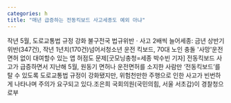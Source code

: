 ```yaml
---
categories: h
title: "매년 급증하는 전동킥보드 사고세종도 예외 아냐"
---
```

작년 5월, 도로교통법 규정 강화 불구전국 법규위반ㆍ사고 2배씩 늘어세종: 금년 상반기 위반(347건), 작년 1년치(170건)넘어서청소년 운전 킥보드, 70대 노인 충돌 &#39;사망&#39;운전면허 없이 대여할수 있는 앱 허점도 문제[굿모닝충청=세종 박수빈 기자] 전동킥보드 사고가 급증하면서 지난해 5월, 원동기 면허나 운전면허를 소지한 사람만 ‘전동킥보드’를 탈 수 있도록 도로교통법 규정이 강화됐지만, 위험천만한 주행으로 인한 사고가 빈번하게 나타나며 주의가 요구되고 있다.조은희 국회의원(국민의힘, 서울 서초갑)이 경찰청으로부